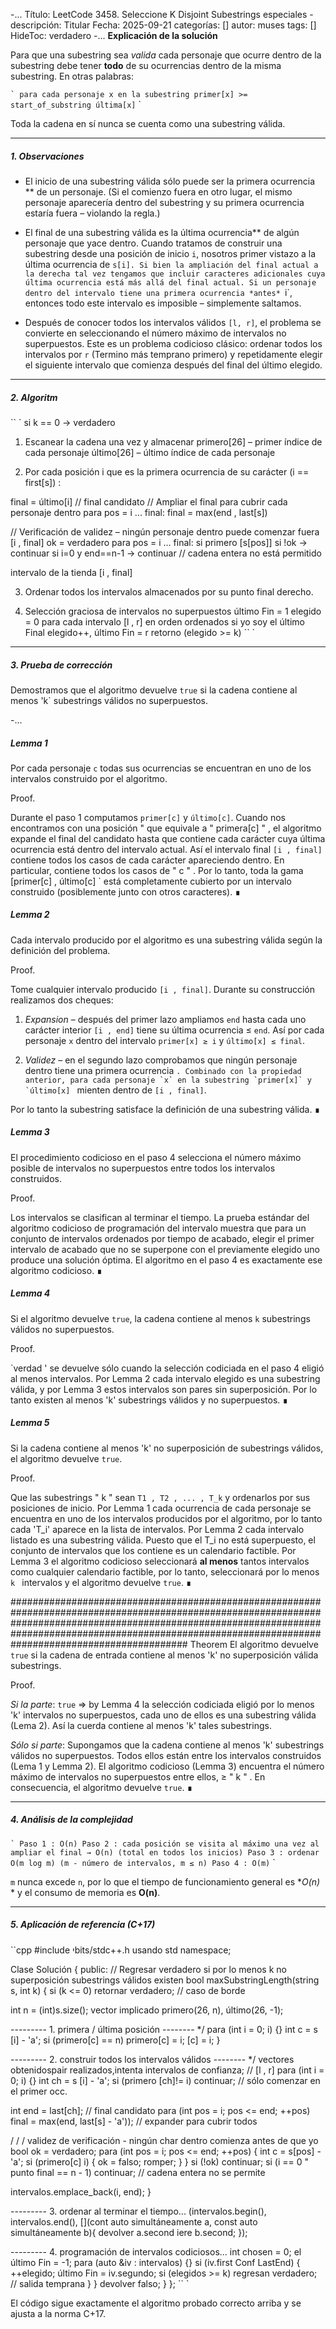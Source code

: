 -...
Título: LeetCode 3458. Seleccione K Disjoint Subestrings especiales -
descripción: Titular
Fecha: 2025-09-21
categorías: []
autor: muses
tags: []
HideToc: verdadero
-...
**Explicación de la solución**

Para que una subestring sea *valida* cada personaje que ocurre dentro de la subestring debe tener **todo** de su
ocurrencias dentro de la misma subestring.
En otras palabras:

`` `
para cada personaje x en la subestring
primer[x] >= start_of_substring
última[x]
`` `

Toda la cadena en sí nunca se cuenta como una subestring válida.



----------------------------------------------------

##### 1. Observaciones

* El inicio de una subestring válida sólo puede ser la primera ocurrencia ** de un personaje.
(Si el comienzo fuera en otro lugar, el mismo personaje aparecería dentro del
subestring y su primera ocurrencia estaría fuera – violando la regla.)

* El final de una subestring válida es la última ocurrencia** de algún personaje que
yace dentro.
Cuando tratamos de construir una subestring desde una posición de inicio `i`, nosotros
primer vistazo a la última ocurrencia de `s[i].
Si bien la ampliación del final actual a la derecha tal vez tengamos que incluir
caracteres adicionales cuya última ocurrencia está más allá del final actual.
Si un personaje dentro del intervalo tiene una primera ocurrencia *antes* `i`,
entonces todo este intervalo es imposible – simplemente saltamos.

* Después de conocer todos los intervalos válidos `[l, r]`, el problema se convierte en
seleccionando el número máximo de intervalos no superpuestos.
Este es un problema codicioso clásico: ordenar todos los intervalos por `r`
(Termino más temprano primero) y repetidamente elegir el siguiente intervalo que comienza
después del final del último elegido.



----------------------------------------------------

##### 2. Algoritm
`` `
si k == 0 → verdadero

1. Escanear la cadena una vez y almacenar
primero[26] – primer índice de cada personaje
último[26] – último índice de cada personaje

2. Por cada posición i que es la primera ocurrencia de su carácter
(i == first[s]) :

final = último[i] // final candidato
// Ampliar el final para cubrir cada personaje dentro
para pos = i ... final:
final = max(end , last[s])

// Verificación de validez – ningún personaje dentro puede comenzar fuera [i , final]
ok = verdadero
para pos = i ... final:
si primero [s[pos]]
si !ok → continuar
si i=0 y end==n-1 → continuar // cadena entera no está permitido

intervalo de la tienda [i , final]

3. Ordenar todos los intervalos almacenados por su punto final derecho.

4. Selección graciosa de intervalos no superpuestos
último Fin = 1
elegido = 0
para cada intervalo [l , r] en orden ordenados
si yo soy el último Final
elegido++, último Fin = r
retorno (elegido >= k)
`` `

----------------------------------------------------

##### 3. Prueba de corrección

Demostramos que el algoritmo devuelve `true`
si la cadena contiene al menos 'k` subestrings válidos no superpuestos.

-...

##### Lemma 1
Por cada personaje `c` todas sus ocurrencias se encuentran en uno de los intervalos
construido por el algoritmo.

Proof.

Durante el paso 1 computamos `primer[c]` y `último[c]`.
Cuando nos encontramos con una posición " que equivale a " primera[c] " ,
el algoritmo expande el final del candidato hasta que contiene cada
carácter cuya última ocurrencia está dentro del intervalo actual.
Así el intervalo final `[i , final]` contiene todos los casos de cada
carácter apareciendo dentro.
En particular, contiene todos los casos de " c " .
Por lo tanto, toda la gama [primer[c] , último[c] `
está completamente cubierto por un intervalo construido (posiblemente junto con otros
caracteres). ∎



##### Lemma 2
Cada intervalo producido por el algoritmo es una subestring válida
según la definición del problema.

Proof.

Tome cualquier intervalo producido `[i , final]`.
Durante su construcción realizamos dos cheques:

1. *Expansion* – después del primer lazo ampliamos `end` hasta cada uno
carácter interior `[i , end]` tiene su última ocurrencia ≤ `end`.
Así por cada personaje `x` dentro del intervalo
`primer[x] ≥ i` y `último[x] ≤ final`.

2. *Validez* – en el segundo lazo comprobamos que ningún personaje
dentro tiene una primera ocurrencia ``.
Combinado con la propiedad anterior, para cada personaje `x`
en la subestring
`primer[x]` y `último[x] `` mienten dentro de `[i , final]`.

Por lo tanto la subestring satisface la definición de una subestring válida.
∎



##### Lemma 3
El procedimiento codicioso en el paso 4 selecciona el número máximo posible de
intervalos no superpuestos entre todos los intervalos construidos.

Proof.

Los intervalos se clasifican al terminar el tiempo.
La prueba estándar del algoritmo codicioso de programación del intervalo
muestra que para un conjunto de intervalos ordenados por tiempo de acabado,
elegir el primer intervalo de acabado que no se superpone con el
previamente elegido uno produce una solución óptima.
El algoritmo en el paso 4 es exactamente ese algoritmo codicioso. ∎



##### Lemma 4
Si el algoritmo devuelve `true`, la cadena contiene al menos `k`
subestrings válidos no superpuestos.

Proof.

`verdad ' se devuelve sólo cuando la selección codiciada en el paso 4 eligió al menos
intervalos.
Por Lemma 2 cada intervalo elegido es una subestring válida, y por
Lemma 3 estos intervalos son pares sin superposición.
Por lo tanto existen al menos 'k' subestrings válidos y no superpuestos. ∎



##### Lemma 5
Si la cadena contiene al menos 'k' no superposición de subestrings válidos,
el algoritmo devuelve `true`.

Proof.

Que las subestrings " k " sean `T1 , T2 , ... , T_k`
y ordenarlos por sus posiciones de inicio.
Por Lemma 1 cada ocurrencia de cada personaje se encuentra en uno de los
intervalos producidos por el algoritmo, por lo tanto cada 'T_i' aparece
en la lista de intervalos.
Por Lemma 2 cada intervalo listado es una subestring válida.
Puesto que el T_i no está superpuesto,
el conjunto de intervalos que los contiene es un calendario factible.
Por Lemma 3 el algoritmo codicioso seleccionará **al menos** tantos
intervalos como cualquier calendario factible, por lo tanto, seleccionará por lo menos `k `
intervalos y el algoritmo devuelve `true`. ∎



################################################################################################################################################################################################################################################################ Theorem
El algoritmo devuelve `true`
si la cadena de entrada contiene al menos 'k' no superposición válida
subestrings.

Proof.

*Si la parte*:
`true` ⇒ by Lemma 4 la selección codiciada eligió por lo menos 'k'
intervalos no superpuestos, cada uno de ellos es una subestring válida
(Lema 2).
Así la cuerda contiene al menos 'k' tales subestrings.

*Sólo si parte*:
Supongamos que la cadena contiene al menos 'k' subestrings válidos no superpuestos.
Todos ellos están entre los intervalos construidos
(Lema 1 y Lemma 2).
El algoritmo codicioso (Lemma 3) encuentra el número máximo de
intervalos no superpuestos entre ellos,
≥ " k " .
En consecuencia, el algoritmo devuelve `true`. ∎



----------------------------------------------------

##### 4. Análisis de la complejidad

`` `
Paso 1 : O(n)
Paso 2 : cada posición se visita al máximo una vez al ampliar el final
→ O(n) (total en todos los inicios)
Paso 3 : ordenar O(m log m) (m - número de intervalos, m ≤ n)
Paso 4 : O(m)
`` `

`m` nunca excede `n`, por lo que el tiempo de funcionamiento general es **O(n)* *
y el consumo de memoria es **O(n)**.



----------------------------------------------------

##### 5. Aplicación de referencia (C+17)

``cpp
#include יbits/stdc++.h
usando std namespace;

Clase Solución {
public:
// Regresar verdadero si por lo menos k no superposición subestrings válidos existen
bool maxSubstringLength(string s, int k) {
si (k <= 0) retornar verdadero; // caso de borde

int n = (int)s.size();
vector implicado primero(26, n), último(26, -1);

--------- 1. primera / última posición -------- */
para (int i = 0; i) {}
int c = s [i] - 'a';
si (primero[c] == n) primero[c] = i;
[c] = i;
}

--------- 2. construir todos los intervalos válidos -------- */
vectores obtenidospair realizados,intenta intervalos de confianza; // [l , r]
para (int i = 0; i) {}
int ch = s [i] - 'a';
si (primero [ch]!= i) continuar; // sólo comenzar en el primer occ.

int end = last[ch]; // final candidato
para (int pos = i; pos <= end; ++pos)
final = max(end, last[s] - 'a')); // expander para cubrir todos

/ / / validez de verificación - ningún char dentro comienza antes de que yo
bool ok = verdadero;
para (int pos = i; pos <= end; ++pos) {
int c = s[pos] - 'a';
si (primero[c] i) { ok = falso; romper; }
}
si (!ok) continuar;
si (i == 0 " punto final == n - 1) continuar; // cadena entera no se permite

intervalos.emplace_back(i, end);
}

--------- 3. ordenar al terminar el tiempo...
(intervalos.begin(), intervalos.end(),
[](cont auto simultáneamente a, const auto simultáneamente b){ devolver a.second iere b.second; });

--------- 4. programación de intervalos codiciosos...
int chosen = 0;
el último Fin = -1;
para (auto &iv : intervalos) {}
si (iv.first  Conf LastEnd) {
++elegido;
último Fin = iv.segundo;
si (elegidos >= k) regresan verdadero; // salida temprana
}
}
devolver falso;
}
};
`` `

El código sigue exactamente el algoritmo probado correcto arriba y
se ajusta a la norma C+17.